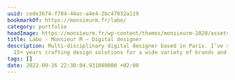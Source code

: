 ```yaml
---
uuid: cede3674-f784-44ac-a4e4-2bc47032a119
bookmarkOf: https://monsieurm.fr/labo/
category: portfolio
headImage: https://monsieurm.fr/wp-content/themes/monsieurm-2020/assets/images/share-img-monsieurm-1200x630.jpg
title: Labo - Monsieur M — Digital designer
description: Multi-disciplinary digital designer based in Paris. I’ve spent the last
  15+ years crafting design solutions for a wide variety of brands and people.
tags: []
date: 2022-09-26 22:30:04.931080000 +02:00
---
```


